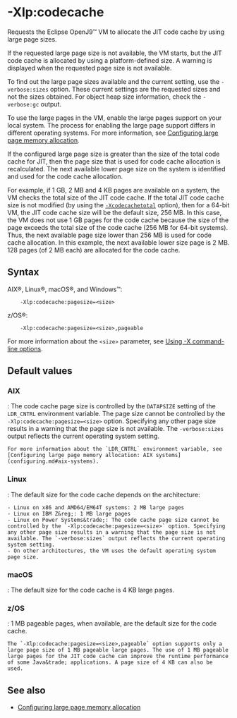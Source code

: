 <!--
* Copyright (c) 2017, 2024 IBM Corp. and others
*
* This program and the accompanying materials are made
* available under the terms of the Eclipse Public License 2.0
* which accompanies this distribution and is available at
* https://www.eclipse.org/legal/epl-2.0/ or the Apache
* License, Version 2.0 which accompanies this distribution and
* is available at https://www.apache.org/licenses/LICENSE-2.0.
*
* This Source Code may also be made available under the
* following Secondary Licenses when the conditions for such
* availability set forth in the Eclipse Public License, v. 2.0
* are satisfied: GNU General Public License, version 2 with
* the GNU Classpath Exception [1] and GNU General Public
* License, version 2 with the OpenJDK Assembly Exception [2].
*
* [1] https://www.gnu.org/software/classpath/license.html
* [2] https://openjdk.org/legal/assembly-exception.html
*
* SPDX-License-Identifier: EPL-2.0 OR Apache-2.0 OR GPL-2.0-only WITH Classpath-exception-2.0 OR GPL-2.0-only WITH OpenJDK-assembly-exception-1.0
-->

# -Xlp:codecache

Requests the Eclipse OpenJ9&trade; VM to allocate the JIT code cache by using large page sizes.

If the requested large page size is not available, the VM starts, but the JIT code cache is allocated by using a platform-defined size. A warning is displayed when the requested page size is not available.

To find out the large page sizes available and the current setting, use the `-verbose:sizes` option. These current settings are the requested sizes and not the sizes obtained. For object heap size information, check the `-verbose:gc` output.

To use the large pages in the VM, enable the large pages support on your local system. The process for enabling the large page support differs in different operating systems. For more information, see [Configuring large page memory allocation](configuring.md#configuring-large-page-memory-allocation).

If the configured large page size is greater than the size of the total code cache for JIT, then the page size that is used for code cache allocation is recalculated. The next available lower page size on the system is identified and used for the code cache allocation.

For example, if 1 GB, 2 MB and 4 KB pages are available on a system, the VM checks the total size of the JIT code cache. If the total JIT code cache size is not modified (by using the [`-Xcodecachetotal`](xcodecachetotal.md) option), then for a 64-bit VM, the JIT code cache size will be the default size, 256 MB. In this case, the VM does not use 1 GB pages for the code cache because the size of the page exceeds the total size of the code cache (256 MB for 64-bit systems). Thus, the next available page size lower than 256 MB is used for code cache allocation. In this example, the next available lower size page is 2 MB. 128 pages (of 2 MB each) are allocated for the code cache.

## Syntax

AIX&reg;, Linux&reg;, macOS&reg;, and Windows&trade;:

        -Xlp:codecache:pagesize=<size>

z/OS&reg;:

        -Xlp:codecache:pagesize=<size>,pageable

For more information about the `<size>` parameter, see [Using -X command-line options](x_jvm_commands.md).

## Default values

### AIX

:   The code cache page size is controlled by the `DATAPSIZE` setting of the `LDR_CNTRL` environment variable. The page size cannot be controlled by the `-Xlp:codecache:pagesize=<size>` option. Specifying any other page size results in a warning that the page size is not available. The `-verbose:sizes` output reflects the current operating system setting.

    For more information about the `LDR_CNTRL` environment variable, see [Configuring large page memory allocation: AIX systems](configuring.md#aix-systems).

### Linux

: The default size for the code cache depends on the architecture:

    - Linux on x86 and AMD64/EM64T systems: 2 MB large pages
    - Linux on IBM Z&reg;: 1 MB large pages
    - Linux on Power Systems&trade;: The code cache page size cannot be controlled by the `-Xlp:codecache:pagesize=<size>` option. Specifying any other page size results in a warning that the page size is not available. The `-verbose:sizes` output reflects the current operating system setting.
    - On other architectures, the VM uses the default operating system page size.

### macOS

: The default size for the code cache is 4 KB large pages.

### z/OS

: 1 MB pageable pages, when available, are the default size for the code cache.

    The `-Xlp:codecache:pagesize=<size>,pageable` option supports only a large page size of 1 MB pageable large pages. The use of 1 MB pageable large pages for the JIT code cache can improve the runtime performance of some Java&trade; applications. A page size of 4 KB can also be used.

## See also

- [Configuring large page memory allocation](configuring.md#configuring-large-page-memory-allocation)



<!-- ==== END OF TOPIC ==== xlpcodecache.md ==== -->
